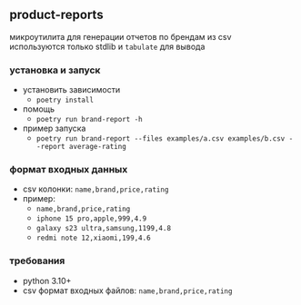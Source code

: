 ## product-reports

микроутилита для генерации отчетов по брендам из csv  
используются только stdlib и `tabulate` для вывода

### установка и запуск

- установить зависимости
    - `poetry install`
- помощь
    - `poetry run brand-report -h`
- пример запуска
    - `poetry run brand-report --files examples/a.csv examples/b.csv --report average-rating`

### формат входных данных

- csv колонки: `name,brand,price,rating`
- пример:
    - `name,brand,price,rating`
    - `iphone 15 pro,apple,999,4.9`
    - `galaxy s23 ultra,samsung,1199,4.8`
    - `redmi note 12,xiaomi,199,4.6`

### требования

- python 3.10+
- csv формат входных файлов: `name,brand,price,rating`